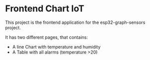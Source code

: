 # Frontend Chart IoT

This project is the frontend application for the esp32-graph-sensors project.

It has two different pages, that contains:
- A line Chart with temperature and humidity
- A Table with all alarms (temperature >20)
